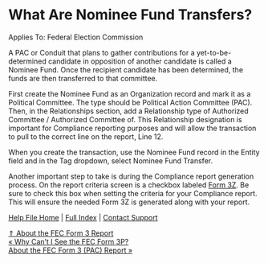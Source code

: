  What Are Nominee Fund Transfers?
==========

Applies To: Federal Election Commission

A PAC or Conduit that plans to gather contributions for a yet-to-be-determined candidate in opposition of another candidate is called a Nominee Fund. Once the recipient candidate has been determined, the funds are then transferred to that committee.

First create the Nominee Fund as an Organization record and mark it as a Political Committee. The type should be Political Action Committee (PAC). Then, in the Relationships section, add a Relationship type of Authorized Committee / Authorized Committee of. This Relationship designation is important for Compliance reporting purposes and will allow the transaction to pull to the correct line on the report, Line 12.

When you create the transaction, use the Nominee Fund record in the Entity field and in the Tag dropdown, select Nominee Fund Transfer. 

Another important step to take is during the Compliance report generation process. On the report criteria screen is a checkbox labeled [Form 3Z](https://ispolitical.com/how-do-i-add-a-form-3z-to-the-fec-form-3-report/). Be sure to check this box when setting the criteria for your Compliance report. This will ensure the needed Form 3Z is generated along with your report.

[Help File Home](/help/) | [Full Index](/Help-File-Directory/) | [Contact Support](mailto:support@ISPolitical.com)

[⇑ About the FEC Form 3 Report](/About-the-FEC-Form-3)  
[« Why Can’t I See the FEC Form 3P?](/Why-Can-t-I-See-the-FEC-Form-3P)  
[About the FEC Form 3 (PAC) Report »](/About-the-FEC-Form-3-PAC-Report)